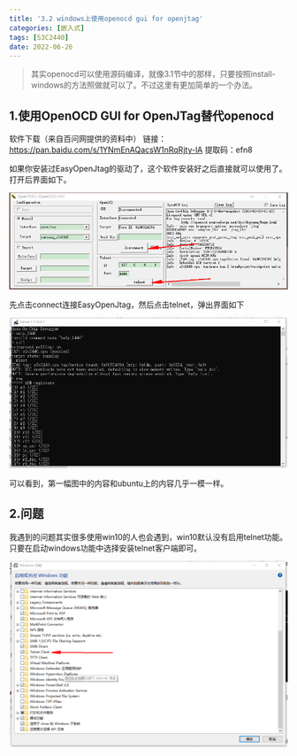 ```yaml
---
title: '3.2 windows上使用openocd gui for openjtag'
categories: [嵌入式]
tags: [S3C2440]
date: 2022-06-26 
---
```



> 其实openocd可以使用源码编译，就像3.1节中的那样，只要按照install-windows的方法照做就可以了。不过这里有更加简单的一个办法。

## 1.使用OpenOCD GUI for OpenJTag替代openocd

软件下载（来自百问网提供的资料中）
链接：https://pan.baidu.com/s/1YNmEnAQacsW1nRqRjty-lA 
提取码：efn8 

如果你安装过EasyOpenJtag的驱动了，这个软件安装好之后直接就可以使用了。
打开后界面如下。

![](pic/windows_openocd_gui.png)

先点击connect连接EasyOpenJtag，然后点击telnet，弹出界面如下

![](pic/windows_telnet.png)

可以看到，第一幅图中的内容和ubuntu上的内容几乎一模一样。


## 2.问题
我遇到的问题其实很多使用win10的人也会遇到，win10默认没有启用telnet功能。只要在启动windows功能中选择安装telnet客户端即可。

![](pic/windows_start_telnet_function.png)

